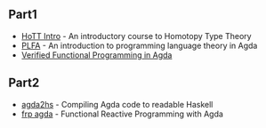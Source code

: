 ## Part1
- [HoTT Intro](https://github.com/EgbertRijke/HoTT-Intro) - An introductory course to Homotopy Type Theory 
- [PLFA](https://github.com/plfa/plfa.github.io) - An introduction to programming language theory in Agda 
- [Verified Functional Programming in Agda](https://www.morganclaypoolpublishers.com/catalog_Orig/samples/9781970001259_sample.pdf)
  
## Part2
- [agda2hs](https://github.com/agda/agda2hs) - Compiling Agda code to readable Haskell 
- [frp agda](https://github.com/divipp/frp_agda) - Functional Reactive Programming with Agda 